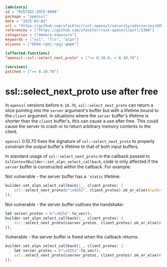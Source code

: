 ```toml
[advisory]
id = "RUSTSEC-2025-0004"
package = "openssl"
date = "2025-02-02"
url = "https://github.com/sfackler/rust-openssl/security/advisories/GHSA-rpmj-rpgj-qmpm"
references = ["https://github.com/sfackler/rust-openssl/pull/2360"]
categories = ["memory-exposure"]
keywords = ["ssl", "tls", "alpn"]
aliases = ["GHSA-rpmj-rpgj-qmpm"]

[affected.functions]
"openssl::ssl::select_next_proto" = [">= 0.10.0, < 0.10.70"]

[versions]
patched = [">= 0.10.70"]
```

# ssl::select_next_proto use after free

In `openssl` versions before `0.10.70`, `ssl::select_next_proto` can return a slice pointing into the `server` argument's buffer but with a lifetime bound to the `client` argument. In situations where the `server` buffer's lifetime is shorter than the `client` buffer's, this can cause a use after free. This could cause the server to crash or to return arbitrary memory contents to the client.

`openssl` 0.10.70 fixes the signature of `ssl::select_next_proto` to properly constrain the output buffer's lifetime to that of both input buffers.

In standard usage of `ssl::select_next_proto` in the callback passed to `SslContextBuilder::set_alpn_select_callback`, code is only affected if the `server` buffer is constructed *within* the callback. For example:

Not vulnerable - the server buffer has a `'static` lifetime:
```rust
builder.set_alpn_select_callback(|_, client_protos| {
    ssl::select_next_proto(b"\x02h2", client_protos).ok_or_else(AlpnError::NOACK)
});
```

Not vulnerable - the server buffer outlives the handshake:
```rust
let server_protos = b"\x02h2".to_vec();
builder.set_alpn_select_callback(|_, client_protos| {
    ssl::select_next_proto(&server_protos, client_protos).ok_or_else(AlpnError::NOACK)
});
```

Vulnerable - the server buffer is freed when the callback returns:
```rust
builder.set_alpn_select_callback(|_, client_protos| {
    let server_protos = b"\x02h2".to_vec();
    ssl::select_next_proto(&server_protos, client_protos).ok_or_else(AlpnError::NOACK)
});
```
